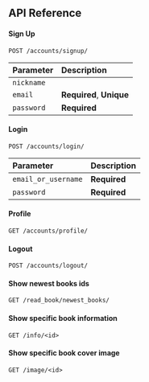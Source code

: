 
## API Reference

#### Sign Up

```http
POST /accounts/signup/
```

| Parameter | Description                |
| :-------- | :------------------------- |
| `nickname` |  |
| `email` | **Required**, **Unique** |
| `password` | **Required** |

#### Login

```http
POST /accounts/login/
```

| Parameter | Description                |
| :-------- | :------------------------- |
| `email_or_username` | **Required** |
| `password` | **Required** |

#### Profile

```http
GET /accounts/profile/
```

#### Logout

```http
POST /accounts/logout/
```

#### Show newest books ids

```http
GET /read_book/newest_books/
```

#### Show specific book information

```http
GET /info/<id>
```

#### Show specific book cover image

```http
GET /image/<id>
```
